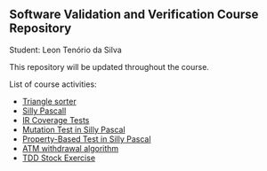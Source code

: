## Software Validation and Verification Course Repository

Student: Leon Tenório da Silva

This repository will be updated throughout the course.

List of course activities:

- [Triangle sorter](triangle-sorter)
- [Silly Pascall](silly-pascal)
- [IR Coverage Tests](IR)
- [Mutation Test in Silly Pascal](silly-pascal-mutation)
- [Property-Based Test in Silly Pascal](silly-pascall-fast-check)
- [ATM withdrawal algorithm](atm)
- [TDD Stock Exercise](tdd_stock)
